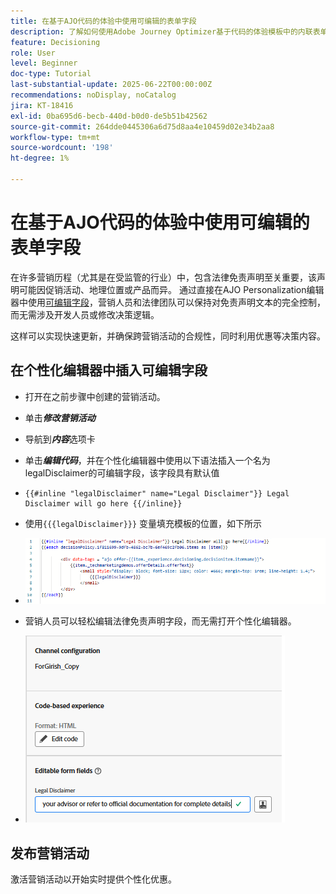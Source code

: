 ```yaml
---
title: 在基于AJO代码的体验中使用可编辑的表单字段
description: 了解如何使用Adobe Journey Optimizer基于代码的体验模板中的内联表单字段创建可编辑的内容块，从而为营销人员提供动态、可重复使用的营销活动内容。
feature: Decisioning
role: User
level: Beginner
doc-type: Tutorial
last-substantial-update: 2025-06-22T00:00:00Z
recommendations: noDisplay, noCatalog
jira: KT-18416
exl-id: 0ba695d6-becb-440d-b0d0-de5b51b42562
source-git-commit: 264dde0445306a6d75d8aa4e10459d02e34b2aa8
workflow-type: tm+mt
source-wordcount: '198'
ht-degree: 1%

---
```


# 在基于AJO代码的体验中使用可编辑的表单字段

在许多营销历程（尤其是在受监管的行业）中，包含法律免责声明至关重要，该声明可能因促销活动、地理位置或产品而异。 通过直接在AJO Personalization编辑器中使用[可编辑字段](https://experienceleague.adobe.com/en/docs/journey-optimizer-learn/tutorials/channels/code-based-experience-channel/form-fields-in-code-based-experiences)，营销人员和法律团队可以保持对免责声明文本的完全控制，而无需涉及开发人员或修改决策逻辑。

这样可以实现快速更新，并确保跨营销活动的合规性，同时利用优惠等决策内容。

## 在个性化编辑器中插入可编辑字段

- 打开在之前步骤中创建的营销活动。
- 单击&#x200B;_**修改营销活动**_
- 导航到&#x200B;_**内容**_&#x200B;选项卡
- 单击&#x200B;_**编辑代码**_，并在个性化编辑器中使用以下语法插入一个名为legalDisclaimer的可编辑字段，该字段具有默认值

- 
  <pre><code>&#123;&#123;#inline &quot;legalDisclaimer&quot; name=&quot;Legal Disclaimer&quot;&#125;&#125; Legal Disclaimer will go here &#123;&#123;/inline&#125;&#125;</code></pre>

- 使用<code>{{{legalDisclaimer}}}</code> 变量填充模板的位置，如下所示

- ![可编辑的字段](assets/editable-fields.png)

- 营销人员可以轻松编辑法律免责声明字段，而无需打开个性化编辑器。
- ![可编辑的字段营销人员](assets/editable-field-marketer-view.png)



## 发布营销活动

激活营销活动以开始实时提供个性化优惠。

